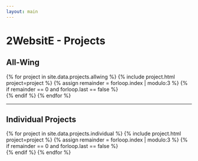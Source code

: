 ```yaml
---
layout: main
---
```


# 2WebsitE - Projects

## All-Wing

<div class="row">
  {% for project in site.data.projects.allwing %}
  {% include project.html project=project %}
  <!-- if last column in row -->
  {% assign remainder = forloop.index | modulo:3 %}
  {% if remainder == 0 and forloop.last == false %}
</div>
<div class="row">
  {% endif %}
  {% endfor %}
</div>

---

## Individual Projects

<div class="row">
  {% for project in site.data.projects.individual %}
  {% include project.html project=project %}
  <!-- if last column in row -->
  {% assign remainder = forloop.index | modulo:3 %}
  {% if remainder == 0 and forloop.last == false %}
</div>
<div class="row">
  {% endif %}
  {% endfor %}
</div>